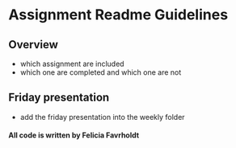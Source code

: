 # Assignment Readme Guidelines

## Overview
- which assignment are included
- which one are completed and which one are not

## Friday presentation
- add the friday presentation into the weekly folder

#### All code is written by Felicia Favrholdt